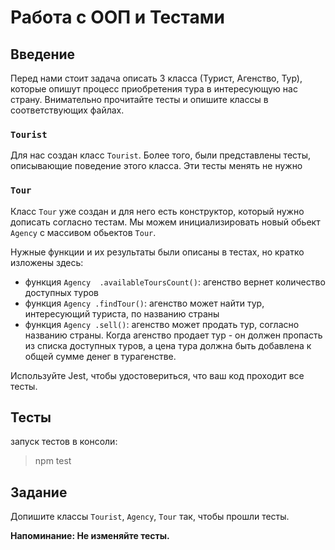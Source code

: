 # Работа с ООП и Тестами


## Введение

Перед нами стоит задача описать 3 класса (Турист, Агенство, Тур), которые опишут процесс приобретения тура в интересующую нас страну. Внимательно прочитайте тесты и опишите классы в соответствующих файлах.

### `Tourist`

Для нас создан класс `Tourist`. Более того, были представлены тесты, описывающие поведение этого класса. Эти тесты менять не нужно

### `Tour`

Класс `Tour` уже создан и для него есть конструктор, который нужно дописать согласно тестам. Мы можем инициализировать новый обьект `Agency` с массивом обьектов `Tour`.

Нужные функции и их результаты были описаны в тестах, но кратко изложены здесь:

- функция `Agency  .availableToursCount()`: агенство вернет количество доступных туров
- функция `Agency .findTour()`: агенство может найти тур, интересующий туриста, по названию страны
- функция `Agency .sell()`: агенство может продать тур, согласно названию страны. Когда агенство продает тур - он должен пропасть из списка доступных туров, а цена тура должна быть добавлена к общей сумме денег в турагенстве.

Используйте Jest, чтобы удостовериться, что ваш код проходит все тесты.

## Тесты
запуск тестов в консоли:
> npm test


## Задание

Допишите классы `Tourist`, `Agency`, `Tour` так, чтобы прошли тесты.


**Напоминание: Не изменяйте тесты.**
